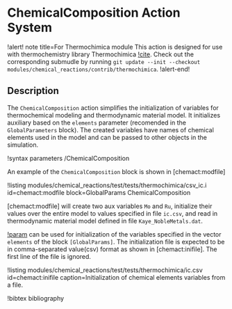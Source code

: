 # ChemicalComposition Action System

!alert! note title=For Thermochimica module
This action is designed for use with thermochemistry library Thermochimica [!cite](piro2013). Check out the corresponding submudle by running `git update --init --checkout modules/chemical_reactions/contrib/thermochimica`.
!alert-end!

## Description

The `ChemicalComposition` action simplifies the initialization of variables for
thermochemical modeling and thermodynamic material model. It initializes auxiliary
based on the `elements` parameter (recomended in the  `GlobalParameters` block). The
created variables have names of chemical elements used in the model and can be passed
to other objects in the simulation.

!syntax parameters /ChemicalComposition

An example of the `ChemicalComposition` block is shown in [chemact:modfile]

!listing modules/chemical_reactions/test/tests/thermochimica/csv_ic.i id=chemact:modfile block=GlobalParams ChemicalComposition

[chemact:modfile] will create two aux variables `Mo` and `Ru`,
initialize their values over the entire model to values
specified in file `ic.csv`, and read in thermodynamic material model
defined in file `Kaye_NobleMetals.dat`.

[!param](/ChemicalComposition/ChemicalCompositionAction/initial_values) can be used for initialization of the
variables specified in the vector `elements` of the block `[GlobalParams]`.
The initialization file is expected to be in comma-separated value(csv) format as
shown in [chemact:inifile]. The first line of the file is ignored.

!listing modules/chemical_reactions/test/tests/thermochimica/ic.csv id=chemact:inifile caption=Initialization of chemical elements variables from a file.

!bibtex bibliography
